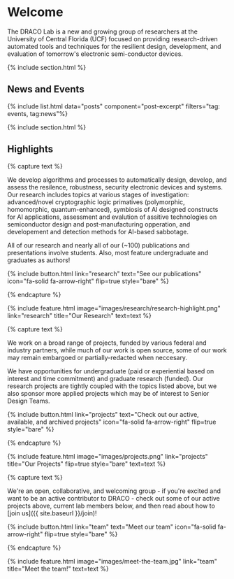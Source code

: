 ---
---

# Welcome 

The DRACO Lab is a new and growing group of researchers at the University of Central Florida (UCF) focused on providing research-driven automated tools and techniques for the resilient design, development, and evaluation of tomorrow's electronic semi-conductor devices. 

{% include section.html %}

## News and Events

{% include list.html data="posts" component="post-excerpt" filters="tag: events, tag:news"%}



{% include section.html %}

## Highlights

{% capture text %}

We develop algorithms and processes to automatically design, develop, and assess the resilence, robustness, security electronic devices and systems. Our research includes topics at various stages of investigation:  advanced/novel cryptographic logic primatives (polymorphic, homomorphic, quantum-enhanced), symbiosis of AI designed constructs for AI applications, assessment and evalution of assitive technologies on  semiconductor design and post-manufacturing opperation, and developement and detection methods for AI-based sabbotage. 

All of our research and nearly all of our (~100) publications and presentations involve students. Also, most feature undergraduate and graduates as authors!
 
{%
  include button.html
  link="research"
  text="See our publications"
  icon="fa-solid fa-arrow-right"
  flip=true
  style="bare"
%}

{% endcapture %}

{%
  include feature.html
  image="images/research/research-highlight.png"
  link="research"
  title="Our Research"
  text=text
%}

{% capture text %}

We work on a broad range of projects, funded by various federal and industry partners, while much of our work is open source, some of our work may remain embargoed or partially-redacted when neccesary.

We have opportunities for undergraduate (paid or experiential based on interest and time commitment) and graduate research (funded). Our research projects are tightly coupled with the topics listed above, but we also sponsor more applied projects which may be of interest to Senior Design Teams.


{%
  include button.html
  link="projects"
  text="Check out our active, available, and archived projects"
  icon="fa-solid fa-arrow-right"
  flip=true
  style="bare"
%}

{% endcapture %}

{%
  include feature.html
  image="images/projects.png"
  link="projects"
  title="Our Projects"
  flip=true
  style="bare"
  text=text
%}

{% capture text %}

We're an open, collaborative, and welcoming group - if you're excited and want to be an active contributor to DRACO - check out some of our active projects above, current lab members below, and then read about how to [join us]({{ site.baseurl }}/join)!

{%
  include button.html
  link="team"
  text="Meet our team"
  icon="fa-solid fa-arrow-right"
  flip=true
  style="bare"
%}

{% endcapture %}

{%
  include feature.html
  image="images/meet-the-team.jpg"
  link="team"
  title="Meet the team!"
  text=text
%}
